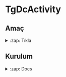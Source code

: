 # TgDcActivity

## Amaç
<details>
  <summary>:zap: Tıkla</summary>
  - Discord 'da bulunan etkinlik gösterme işlevine telegramda aracı bir bot yazılımı!<br>
  - Örnek için tıkla! -> https://t.me/suaneyapiyorum
</details>


## Kurulum
<details>
  <summary>:zap: Docs</summary>
  ````python
  cd TgDcActivity
  
  pip install -r requirements.txt
  
  python main.py
  ````
</details>
